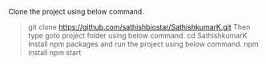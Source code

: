 Clone the project using below command.
  > git clone https://github.com/sathishbiostar/SathishkumarK.git
Then type goto project folder using below command.
  > cd SathishkumarK
Install npm packages and run the project using below command.
  >npm install
  >npm start
